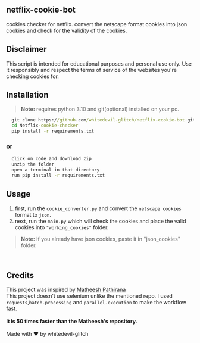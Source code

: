 ## netflix-cookie-bot
cookies checker for netflix.
convert the netscape format cookies into json cookies and check for the validity of the cookies.
<br>

## Disclaimer
This script is intended for educational purposes and personal use only. Use it responsibly and respect the terms of service of the websites you're checking cookies for.

## Installation
>  **Note:** requires python 3.10 and git(optional) installed on your pc.
```cmd
  git clone https://github.com/whitedevil-glitch/netflix-cookie-bot.git
  cd Netflix-cookie-checker
  pip install -r requirements.txt
```
### or

```cmd
  click on code and download zip
  unzip the folder
  open a terminal in that directory
  run pip install -r requirements.txt
```
## Usage

1. first, run the ```cookie_converter.py``` and convert the ```netscape cookies``` format to ```json```.
2. next, run the ```main.py``` which will check the cookies and place the valid cookies into ```"working_cookies"``` folder.
>  **Note:** If you already have json cookies, paste it in "json_cookies" folder.
<br>

## Credits
This project was inspired by <a href="https://github.com/matheeshapathirana/Netflix-cookie-checker/">Matheesh Pathirana</a> <br>
This project doesn't use selenium unlike the mentioned repo. I used <code>requests</code>,<code>batch-processing</code> and <code>parallel-execution</code> to make the workflow fast.<br><br>
<b>It is 50 times faster than the Matheesh's repository.</b>
<br>
<br>
Made with ❤️ by whitedevil-glitch
